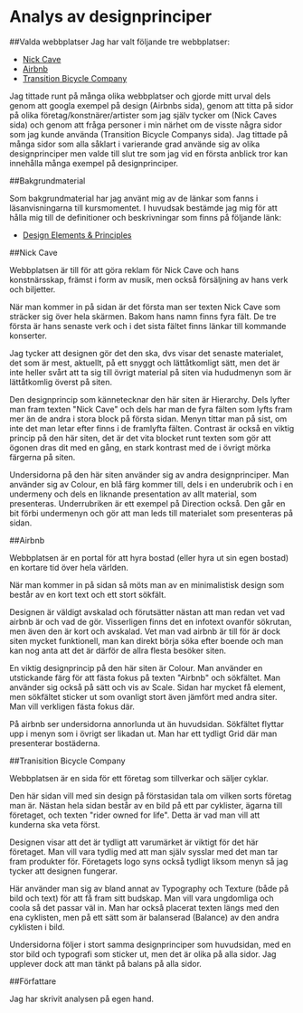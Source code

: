 Analys av designprinciper
===============================

##Valda webbplatser
Jag har valt följande tre webbplatser:

* [Nick Cave](http://www.nickcave.com/)
* [Airbnb](http://www.airbnb.se)
* [Transition Bicycle Company](https://www.transitionbikes.com/)

Jag tittade runt på många olika webbplatser och gjorde mitt urval dels genom att googla exempel på design (Airbnbs sida), genom att titta på sidor på olika företag/konstnärer/artister som jag själv tycker om (Nick Caves sida) och genom att fråga personer i min närhet om de visste några sidor som jag kunde använda (Transition Bicycle Companys sida). Jag tittade på många sidor som alla såklart i varierande grad använde sig av olika designprinciper men valde till slut tre som jag vid en första anblick tror kan innehålla många exempel på designprinciper.


##Bakgrundmaterial

Som bakgrundmaterial har jag använt mig av de länkar som fanns i läsanvisningarna till kursmomentet. I huvudsak bestämde jag mig för att hålla mig till de definitioner och beskrivningar som finns  på följande länk:

* [Design Elements & Principles](https://www.canva.com/learn/design-elements-principles/)


##Nick Cave

Webbplatsen är till för att göra reklam för Nick Cave och hans konstnärsskap, främst i form av musik, men också försäljning av hans verk och biljetter.

När man kommer in på sidan är det första man ser texten Nick Cave som sträcker sig över hela skärmen. Bakom hans namn finns fyra fält. De tre första är hans senaste verk och i det sista fältet finns länkar till kommande konserter.

Jag tycker att designen gör det den ska, dvs visar det senaste materialet, det som är mest, aktuellt, på ett snyggt och lättåtkomligt sätt, men det är inte heller svårt att ta sig till övrigt material på siten via hududmenyn som är lättåtkomlig överst på siten.

Den designprincip som kännetecknar den här siten är Hierarchy. Dels lyfter man fram texten "Nick Cave" och dels har man de fyra fälten som lyfts fram mer än de andra i stora block på första sidan. Menyn tittar man på sist, om inte det man letar efter finns i de framlyfta fälten. Contrast är också en viktig princip på den här siten, det är det vita blocket runt texten som gör att ögonen dras dit med en gång, en stark kontrast med de i övrigt mörka färgerna på siten.

Undersidorna på den här siten använder sig av andra designprinciper. Man använder sig av Colour, en blå färg kommer till, dels i en underubrik och i en undermeny och dels en liknande presentation av allt material, som presenteras. Underrubriken är ett exempel på Direction också. Den går en bit förbi undermenyn och gör att man leds till materialet som presenteras på sidan. 

##Airbnb

Webbplatsen är en portal för att hyra bostad (eller hyra ut sin egen bostad) en kortare tid över hela världen.

När man kommer in på sidan så möts man av en minimalistisk design som består av en kort text och ett stort sökfält.

Designen är väldigt avskalad och förutsätter nästan att man redan vet vad airbnb är och vad de gör. Visserligen finns det en infotext ovanför sökrutan, men även den är kort och avskalad. Vet man vad airbnb är till för är dock siten mycket funktionell, man kan direkt börja söka efter boende och man kan nog anta att det är därför de allra flesta besöker siten.

En viktig designprincip på den här siten är Colour. Man använder en utstickande färg för att fästa fokus på texten "Airbnb" och sökfältet. Man använder sig också på sätt och vis av Scale. Sidan har mycket få element, men sökfältet sticker ut som ovanligt stort även jämfört med andra siter. Man vill verkligen fästa fokus där.

På airbnb ser undersidorna annorlunda ut än huvudsidan. Sökfältet flyttar upp i menyn som i övrigt ser likadan ut. Man har ett tydligt Grid där man presenterar bostäderna.

##Tranisition Bicycle Company

Webbplatsen är en sida för ett företag som tillverkar och säljer cyklar.

Den här sidan vill med sin design på förstasidan tala om vilken sorts företag man är. Nästan hela sidan består av en bild på ett par cyklister, ägarna till företaget, och texten "rider owned for life". Detta är vad man vill att kunderna ska veta först.

Designen visar att det är tydligt att varumärket är viktigt för det här företaget. Man vill vara tydlig med att man själv sysslar med det man tar fram produkter för. Företagets logo syns också tydligt liksom menyn så jag tycker att designen fungerar.

Här använder man sig av bland annat av Typography och Texture (både på bild och text) för att få fram sitt budskap. Man vill vara ungdomliga och coola så det passar väl in. Man har också placerat texten längs med den ena cyklisten, men på ett sätt som är balanserad (Balance) av den andra cyklisten i bild.

Undersidorna följer i stort samma designprinciper som huvudsidan, med en stor bild och typografi som sticker ut, men det är olika på alla sidor. Jag upplever dock att man tänkt på balans på alla sidor.

##Författare

Jag har skrivit analysen på egen hand.
